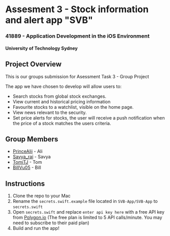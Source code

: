 # Assesment 3 - Stock information and alert app "SVB"

### 41889 - Application Development in the iOS Environment
#### University of Technology Sydney

## **Project Overview**
This is our groups submission for Asessment Task 3 - Group Project

The app we have chosen to develop will allow users to:
- Search stocks from global stock exchanges.
- View current and historical pricing information
- Favourite stocks to a watchlist, visible on the home page.
- View news relevant to the security.
- Set price alerts for stocks, the user will receive a push notification when the price of a stock matches the users criteria.

## Group Members
- [PrinceAlii](https://github.com/PrinceAlii) - Ali 
- [Savya_rai](https://github.com/Savya-Rai) - Savya
- [TomiTJ](https://github.com/TomiTJ) - Tom
- [BillVu05](https://github.com/BillVu05) - Bill

## Instructions
1. Clone the repo to your Mac
2. Rename the `secrets.swift.example` file located in `SVB-App/SVB-App` to `secrets.swift`
3. Open `secrets.swift` and replace `enter api key here` with a free API key from [Polygon.io](https://polygon.io/) (The free plan is limited to 5 API calls/minute. You may need to subscribe to their paid plan)
4. Build and run the app!
